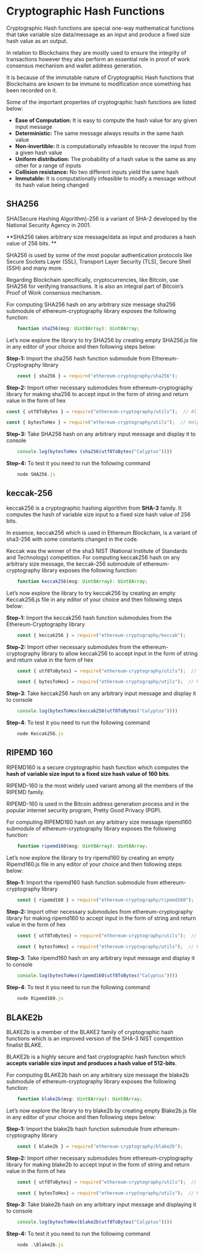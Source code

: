 # Cryptographic Hash Functions

Cryptographic Hash functions are special one-way mathematical functions that take variable size data/message as an input and produce a fixed size hash value as an output. 

In relation to Blockchains they are mostly used to ensure the integrity of transactions however they also perform an essential role in proof of work consensus mechanism and wallet address generation. 

It is because of the immutable nature of Cryptographic Hash functions that Blockchains are known to be immune to modification once something has been recorded on it.

Some of the important  properties of cryptographic hash functions are listed below:

- **Ease of Computation:** It is easy to  compute the hash value for any given input message
- **Deterministic:** The same message always results in the same hash value 
- **Non-invertible:** It is computationally infeasible to recover the input from a given  hash value 
- **Uniform distribution:** The probability of a hash value is the same as any other for a range of inputs 
- **Collision resistance:** No two different inputs yield the same hash
- **Immutable:** It is computationally infeasible to modify a message without its hash value being changed

## SHA256

SHA(Secure Hashing Algorithm)-256 is a variant of SHA-2 developed by the National Security Agency in 2001. 

**SHA256 takes arbitrary size message/data as input and produces a hash value of 256 bits. **

SHA256 is used by some of the most popular authentication protocols like Secure Sockets Layer (SSL), Transport Layer Security (TLS),  Secure Shell (SSH) and many more. 

Regarding Blockchain specifically, cryptocurrencies, like Bitcoin, use SHA256 for verifying transactions. It is also an integral part of Bitcoin’s Proof of Work  consensus mechanism.

For computing  SHA256 hash on any arbitrary size message sha256 submodule of  ethereum-cryptography library exposes the following function:

```javascript
    function sha256(msg: Uint8Array): Uint8Array;
```

Let’s now explore the library to try SHA256 by creating empty SHA256.js file in any editor of your choice and then following steps below:

**Step-1:**   Import the sha256  hash function submodule from Ethereum-Cryptography library

```javascript
    const { sha256 } = require("ethereum-cryptography/sha256");
```

**Step-2:**  Import other necessary submodules from ethereum-cryptography library for making sha256 to accept input in the form of string and return value in the form of hex 

```javascript
const { utf8ToBytes } = require("ethereum-cryptography/utils");  // Allows to pass string as parameter to SHA256

const { bytesToHex } = require("ethereum-cryptography/utils");  // Helps to get output from SHA256 in hexadecimal form
```

**Step-3:** Take  SHA256 hash  on any arbitrary  input message and display it to console

```javascript
    console.log(bytesToHex (sha256(utf8ToBytes("Calyptus"))))
```

**Step-4:** To test it you need to run the following command

```javascript
    node SHA256.js
```

## keccak-256

keccak256 is a cryptographic hashing  algorithm from **SHA-3** family. It computes the hash of variable size input to a fixed size hash value of 256 bits. 

In essence, keccak256 which is used in Ethereum Blockchain, is a variant of sha3-256 with  some constants changed in the code. 

Keccak was the winner of the sha3 NIST (National Institute of Standards and Technology) competition. For computing keccak256 hash on any arbitrary size message, the keccak-256 submodule of ethereum-cryptography library exposes the following function:

```javascript
    function keccak256(msg: Uint8Array): Uint8Array;
```

Let’s now explore the library to try keccak256 by creating an empty Keccak256.js file in any editor of your choice and then following steps below:

**Step-1:**   Import the  keccak256 hash function  submodules from the Ethereum-Cryptography library

```javascript
    const { keccak256 } = require("ethereum-cryptography/keccak");
```

**Step-2:**  Import other necessary submodules from the ethereum-cryptography library to allow keccak256 to accept input in the form of string and return value in the form of hex  

```javascript
    const { utf8ToBytes} = require("ethereum-cryptography/utils");  // Allows to pass string as parameter to keccak256

    const { bytesToHex} = require("ethereum-cryptography/utils");  // Helps to get output from keccak256 in hexadecimal form
```

**Step-3**: Take  keccak256 hash  on any arbitrary  input message and display it to console

```javascript
    console.log(bytesToHex(keccak256(utf8ToBytes("Calyptus"))))
```

**Step-4**: To test it you need to run the following command

```javascript
    node Keccak256.js
```

## RIPEMD 160

RIPEMD160 is a secure cryptographic hash function which computes the **hash of variable size input to a fixed size hash value of 160 bits**. 

RIPEMD-160 is the most widely used variant among all the members of the RIPEMD family.

RIPEMD-160 is used in the Bitcoin address generation process and in the popular internet security program, Pretty Good Privacy (PGP). 

For computing RIPEMD160 hash on any arbitrary size message ripemd160 submodule of ethereum-cryptography library exposes the following function:

```javascript
    function ripemd160(msg: Uint8Array): Uint8Array;
```

Let’s now explore the library to try ripemd160 by creating an empty Ripemd160.js file in any editor of your choice and then following steps below:

**Step-1:** Import the ripemd160 hash function submodule from ethereum-cryptography library

```javascript
    const { ripemd160 } = require("ethereum-cryptography/ripemd160");
```

**Step-2:**  Import other necessary submodules from ethereum-cryptography library for making ripemd160 to accept input in the form of string and return value in the form of hex  

```javascript
    const { utf8ToBytes} = require("ethereum-cryptography/utils");  // Allows to pass string as parameter to ripemd160

    const { bytesToHex} = require("ethereum-cryptography/utils");  // Helps to get output from ripemd160 in hexadecimal form
```

**Step-3**: Take  ripemd160 hash on any arbitrary input message and display it to console

```javascript
    console.log(bytesToHex(ripemd160(utf8ToBytes("Calyptus"))))
```

**Step-4**: To test it you need to run the following command

```javascript
    node Ripemd160.js
```

## BLAKE2b

BLAKE2b is a member of the BLAKE2 family of cryptographic hash functions which is an improved version of the SHA-3 NIST competition finalist BLAKE. 

BLAKE2b is a highly secure and fast cryptographic hash function which **accepts variable size input and produces a hash value of 512-bits**. 

For computing  BLAKE2b hash on any arbitrary size message the blake2b submodule of ethereum-cryptography library exposes the following function:

```javascript
    function blake2b(msg: Uint8Array): Uint8Array;
```

Let’s now explore the library to try blake2b by creating empty Blake2b.js file in any editor of your choice and then following steps below:

**Step-1:** Import the  blake2b hash function  submodule from ethereum-cryptography library

```javascript
    const { blake2b } = require("ethereum-cryptography/blake2b");
```

**Step-2:**  Import other necessary submodules from ethereum-cryptography library for making blake2b to accept input in the form of string and return value in the form of hex  

```javascript
    const { utf8ToBytes} = require("ethereum-cryptography/utils");  // Allows to pass string as parameter to blake2b

    const { bytesToHex} = require("ethereum-cryptography/utils");  // Helps to get output from blake2b in hexadecimal form
```

**Step-3:** Take  blake2b hash  on any arbitrary  input message and displaying it to console

```javascript
    console.log(bytesToHex(blake2b(utf8ToBytes("Calyptus"))))
```

**Step-4:** To test it you need to run the following command

```javascript
    node .\Blake2b.js
```


